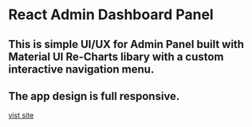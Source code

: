 # React Admin Dashboard Panel

## This is simple UI/UX for Admin Panel built with **Material UI** **Re-Charts** libary with a custom interactive navigation menu. 

## The app design is full responsive.

[vist site](https://admin-dashboard-snigdho.netlify.app/)